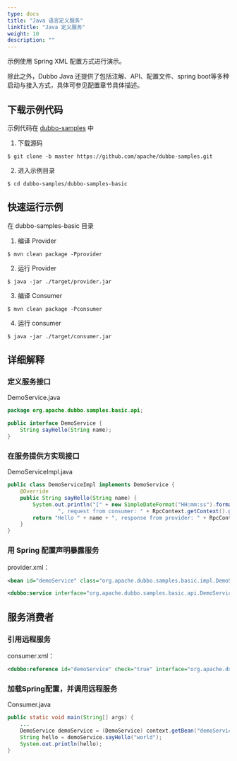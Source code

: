 ```yaml
---
type: docs
title: "Java 语言定义服务"
linkTitle: "Java 定义服务"
weight: 10
description: ""
---
```


示例使用 Spring XML 配置方式进行演示。

除此之外，Dubbo Java 还提供了包括注解、API、配置文件、spring boot等多种启动与接入方式，具体可参见配置章节具体描述。

## 下载示例代码
示例代码在 [dubbo-samples](https://github.com/apache/dubbo-samples) 中
1. 下载源码
```shell script
$ git clone -b master https://github.com/apache/dubbo-samples.git
```
2. 进入示例目录
```shell script
$ cd dubbo-samples/dubbo-samples-basic
```

## 快速运行示例
在 dubbo-samples-basic 目录

1. 编译 Provider
```shell script
$ mvn clean package -Pprovider
```

2. 运行 Provider
```shell script
$ java -jar ./target/provider.jar 
```

3. 编译 Consumer
```shell script
$ mvn clean package -Pconsumer
```

4. 运行 consumer
```shell script
$ java -jar ./target/consumer.jar 
```

## 详细解释

### 定义服务接口

DemoService.java

```java
package org.apache.dubbo.samples.basic.api;

public interface DemoService {
    String sayHello(String name);
}
```

### 在服务提供方实现接口

DemoServiceImpl.java

```java
public class DemoServiceImpl implements DemoService {
    @Override
    public String sayHello(String name) {
        System.out.println("[" + new SimpleDateFormat("HH:mm:ss").format(new Date()) + "] Hello " + name +
                ", request from consumer: " + RpcContext.getContext().getRemoteAddress());
        return "Hello " + name + ", response from provider: " + RpcContext.getContext().getLocalAddress();
    }
}
```

### 用 Spring 配置声明暴露服务 

provider.xml：

```xml
<bean id="demoService" class="org.apache.dubbo.samples.basic.impl.DemoServiceImpl"/>

<dubbo:service interface="org.apache.dubbo.samples.basic.api.DemoService" ref="demoService"/>
```

## 服务消费者

### 引用远程服务

consumer.xml：

```xml
<dubbo:reference id="demoService" check="true" interface="org.apache.dubbo.samples.basic.api.DemoService"/>
```

### 加载Spring配置，并调用远程服务

Consumer.java

```java
public static void main(String[] args) {
    ...
    DemoService demoService = (DemoService) context.getBean("demoService");
    String hello = demoService.sayHello("world");
    System.out.println(hello);
}
```
